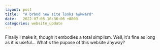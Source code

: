 ```yaml
---
layout: post
title:  "A brand new site looks awkward"
date:   2022-07-06 16:36:06 +0800
categories: website_update
---
```

Finally I make it, though it embodies a total simplism. Well, it's fine as long as it is useful... What's the pupose of this website anyway?
